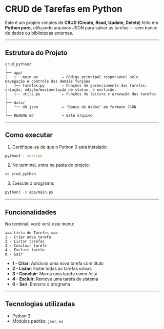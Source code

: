 # CRUD de Tarefas em Python

Este é um projeto simples de **CRUD (Create, Read, Update, Delete)** feito em **Python puro**, utilizando arquivos JSON para salvar as tarefas — sem banco de dados ou bibliotecas externas.

---

## Estrutura do Projeto

```
crud_python/
│
├── app/
│   ├── main.py           ← Código principal responsável pela navegação e controle das demais funções
|   ├── tarefas.py        ← Funções de gerenciamento das tarefas: criação, edição/movimentação de status, e exclusão.
|   ├── utils.py          ← Funções de leitura e gravação das tarefas.
│
├── data/
│   └── db.json           ← "Banco de dados" em formato JSON
│
└── README.md             ← Este arquivo
```

---

## Como executar

1. Certifique-se de que o Python 3 está instalado:

```bash
python3 --version
```

2. No terminal, entre na pasta do projeto:

```bash
cd crud_python
```

3. Execute o programa:

```bash
python3 -m app/main.py
```

---

## Funcionalidades

No terminal, você verá este menu:

```
=== Lista de Tarefas ===
1 - Criar nova tarefa
2 - Listar tarefas
3 - Concluir tarefa
4 - Excluir tarefa
0 - Sair
```

- **1 - Criar**: Adiciona uma nova tarefa com título
- **2 - Listar**: Exibe todas as tarefas salvas
- **3 - Concluir**: Marca uma tarefa como feita
- **4 - Excluir**: Remove uma tarefa do sistema
- **0 - Sair**: Encerra o programa

---

## Tecnologias utilizadas

- Python 3
- Módulos padrão: `json`, `os`
